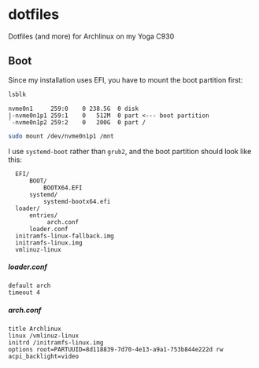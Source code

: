# dotfiles

Dotfiles (and more) for Archlinux on my Yoga C930


## Boot

Since my installation uses EFI, you have to mount the boot partition first:


```bash
lsblk
```

```
nvme0n1     259:0    0 238.5G  0 disk 
|-nvme0n1p1 259:1    0   512M  0 part <--- boot partition
`-nvme0n1p2 259:2    0   200G  0 part /
```

```bash
sudo mount /dev/nvme0n1p1 /mnt
```

I use `systemd-boot` rather than `grub2`, and the boot partition should look like this:

```
  EFI/
      BOOT/
          BOOTX64.EFI
      systemd/
          systemd-bootx64.efi
  loader/
      entries/
           arch.conf
      loader.conf
  initramfs-linux-fallback.img
  initramfs-linux.img
  vmlinuz-linux
```

##### loader.conf

```
default arch
timeout 4
```

##### arch.conf

```
title Archlinux
linux /vmlinuz-linux
initrd /initramfs-linux.img
options root=PARTUUID=8d118839-7d70-4e13-a9a1-753b844e222d rw acpi_backlight=video
```


